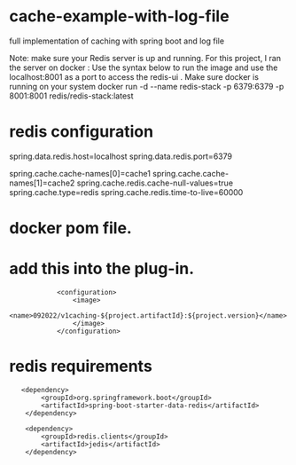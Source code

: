 # cache-example-with-log-file
full implementation of caching with spring boot and log file

Note: make sure your Redis server is up and running. For this project, I ran the server on docker :
Use the syntax below to run the image and use the localhost:8001 as a port to access the redis-ui . Make sure docker is running on your system 
 docker run -d --name redis-stack -p 6379:6379 -p 8001:8001 redis/redis-stack:latest

# redis configuration
spring.data.redis.host=localhost
spring.data.redis.port=6379

spring.cache.cache-names[0]=cache1
spring.cache.cache-names[1]=cache2
spring.cache.redis.cache-null-values=true
spring.cache.type=redis
spring.cache.redis.time-to-live=60000

# docker pom file.
# add this into the plug-in.

                <configuration>
                    <image>
                        <name>092022/v1caching-${project.artifactId}:${project.version}</name>
                    </image>
                </configuration> 

# redis requirements

       <dependency>
            <groupId>org.springframework.boot</groupId>
            <artifactId>spring-boot-starter-data-redis</artifactId>
        </dependency>

        <dependency>
            <groupId>redis.clients</groupId>
            <artifactId>jedis</artifactId>
        </dependency>
